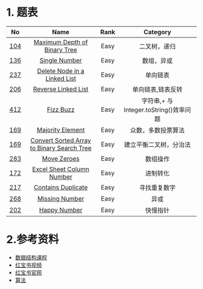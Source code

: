 
# 1. 题表
| No                                                                 |                                                                  Name                                                                  | Rank  |     Category      |
| ------------------------------------------------------------------ | :------------------------------------------------------------------------------------------------------------------------------------: | :---: | :---------------: |
| [104](https://leetcode.com/problems/maximum-depth-of-binary-tree/) | [Maximum Depth of Binary Tree](https://github.com/lihaotong100/leetcode/tree/master/104.%20Maximum%20Depth%20of%20Binary%20Tree(Easy)) | Easy  |   二叉树，递归    |
| [136](https://leetcode.com/problems/single-number/)                |                       [Single Number](https://github.com/lihaotong100/leetcode/tree/master/136.Single%20Number)                        | Easy  |    数组，异或     |
| [237](https://leetcode.com/problems/delete-node-in-a-linked-list/) |    [Delete Node in a Linked List](https://github.com/lihaotong100/leetcode/tree/master/237.Delete%20Node%20in%20a%20Linked%20List)     | Easy  |     单向链表      |
| [206](https://leetcode.com/problems/delete-node-in-a-linked-list/) |                               [Reverse Linked List](https://leetcode.com/problems/reverse-linked-list/)                                | Easy  | 单向链表,链表反转 |
| [412](https://leetcode.com/problems/fizz-buzz/) |                               [Fizz Buzz](https://github.com/lihaotong100/leetcode/tree/master/412.%20Fizz%20Buzz)                                | Easy  | 字符串,+ 与 Integer.toString()效率问题 |
| [169](https://leetcode.com/problems/majority-element/) | [Majority Element](https://github.com/lihaotong100/leetcode/tree/master/169.%20Majority%20Element) | Easy  | 众数，多数投票算法 |
| [169](https://leetcode.com/problems/convert-sorted-array-to-binary-search-tree/) | [ Convert Sorted Array to Binary Search Tree](https://github.com/lihaotong100/leetcode/tree/master/108.%20Convert%20Sorted%20Array%20to%20Binary%20Search%20Tree) | Easy  | 建立平衡二叉树，分治法 |
| [283](https://leetcode.com/problems/move-zeroes/) | [Move Zeroes](https://github.com/lihaotong100/leetcode/tree/master/283.%20Move%20Zeroes) | Easy  | 数组操作 |
| [172](https://leetcode.com/problems/excel-sheet-column-number/) | [Excel Sheet Column Number](https://github.com/lihaotong100/leetcode/tree/master/171.%20Excel%20Sheet%20Column%20Number) | Easy  | 进制转化 |
| [217](https://leetcode.com/problems/contains-duplicate/) | [Contains Duplicate](https://github.com/lihaotong100/leetcode/tree/master/283.%20Move%20Zeroes) | Easy  | 寻找重复数字 |
| [268](https://leetcode.com/problems/missing-number/) | [Missing Number](https://github.com/lihaotong100/leetcode/tree/master/268.%20Missing%20Number) | Easy  | 异或 |
| [202](https://leetcode.com/problems/happy-number/) | [Happy Number](https://github.com/lihaotong100/leetcode/tree/master/268.%20Missing%20Number) | Easy  | 快慢指针 |

# 2.参考资料
* [数据结构课程](https://www.educative.io/courses/data-structures-in-java-an-interview-refresher?aff=K7qB)
* [红宝书视频](https://link.zhihu.com/?target=https%3A//www.youtube.com/watch%3Fv%3D1QZDe28peZk%26list%3DPLRdD1c6QbAqJn0606RlOR6T3yUqFWKwmX)
* [红宝书官网](https://link.zhihu.com/?target=https%3A//algs4.cs.princeton.edu/lectures/)
* [算法](http://jeffe.cs.illinois.edu/teaching/algorithms/)


